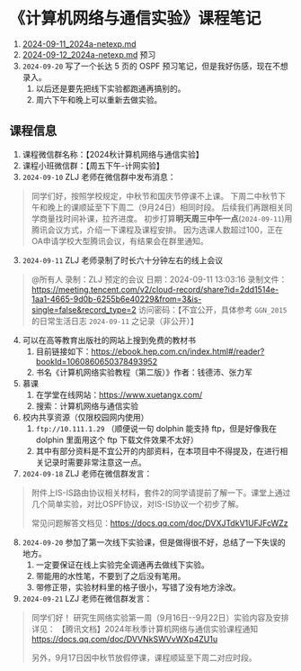 # 《计算机网络与通信实验》课程笔记

1. [2024-09-11_2024a-netexp.md](../../data/2024a-netexp/2024-09-11_2024a-netexp.md)
2. [2024-09-12_2024a-netexp.md](../../data/2024a-netexp/2024-09-12_2024a-netexp.md) 预习
3. `2024-09-20` 写了一个长达 5 页的 OSPF 预习笔记，但是我好伤感，现在不想录入。
   1. 以后还是要先把线下实验都跑通再搞别的。
   2. 周六下午和晚上可以重新去做实验。

## 课程信息

1. 课程微信群名称：【2024秋计算机网络与通信实验】
2. 课程小班微信群：【周五下午-计网实验】
3. `2024-09-10` ZLJ 老师在微信群中发布消息：

> 同学们好，按照学校规定，中秋节和国庆节停课不上课。
> 下周二中秋节下午和晚上的课顺延至下下周二（9月24日）相同时段。
> 后续我们再跟相关同学商量找时间补课，拉齐进度。
> 初步打算**明天周三中午一点**(`2024-09-11`)用腾讯会议方式，介绍一下课程及课程安排。
> 因为选课人数超过100，正在OA申请学校大型腾讯会议，有结果会在群里通知。

3. `2024-09-11` ZLJ 老师录制了时长六十分钟左右的线上会议

> @所有人 录制：ZLJ 预定的会议
> 日期：2024-09-11 13:03:16
> 录制文件：https://meeting.tencent.com/v2/cloud-record/share?id=2dd1514e-1aa1-4665-9d0b-6255b6e40229&from=3&is-single=false&record_type=2
> 访问密码：【不宜公开，具体参考 `GGN_2015` 的日常生活日志 `2024-09-11` 之记录（非公开）】

4. 可以在高等教育出版社的网站上搜到免费的教材书
   1. 目前链接如下：https://ebook.hep.com.cn/index.html#/reader?bookId=1060860650378493952
   2. 书名《计算机网络实验教程（第二版）》作者：钱德沛、张力军
5. 慕课
   1. 在学堂在线网站：https://www.xuetangx.com/
   2. 搜索：计算机网络与通信实验
6. 校内共享资源（仅限校园网内使用）
   1. `ftp://10.111.1.29` （顺便说一句 dolphin 能支持 ftp，但是好像我在 dolphin 里面用这个 ftp 下载文件效果不太好）
   2. 其中有部分资料是不宜公开的内部资料，在本项目中不得提及，在进行相关记录时需要非常注意这一点。
7. `2024-09-18` ZLJ 老师在微信群发言：

> 附件上IS-IS路由协议相关材料，套件2的同学请提前了解一下。课堂上通过几个简单实验，对比OSPF协议，对IS-IS协议一个初步了解。
>
> 常见问题解答文档见：https://docs.qq.com/doc/DVXJTdkV1UFJFcWZz

8. `2024-09-20` 参加了第一次线下实验课，但是做得很不好，总结了一下失误的地方。
   1. 一定要保证在线上实验完全调通再去做线下实验。
   2. 带能用的水性笔，不要到了之后没有笔用。
   3. 带修正带，实验材料里的格子很小，写错了没有地方涂改。
9. `2024-09-21` LZJ 老师在微信群发言：

> 同学们好！
> 研究生网络实验第一周（9月16日--9月22日）实验内容及安排详见：
> 【腾讯文档】2024年秋季计算机网络与通信实验课程通知 https://docs.qq.com/doc/DVVNkSWVvWXp4ZU1u
>
> 另外，9月17日因中秋节放假停课，课程顺延至下周二对应时段。

